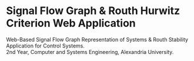 # Signal Flow Graph & Routh Hurwitz Criterion Web Application
Web-Based Signal Flow Graph Representation of Systems & Routh Stability Application for Control Systems.<br>
2nd Year, Computer and Systems Engineering, Alexandria University.
